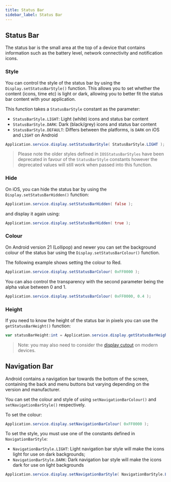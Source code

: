 ```yaml
---
title: Status Bar
sidebar_label: Status Bar
---
```


## Status Bar

The status bar is the small area at the top of a device that contains information such as the battery level, network connectivity and notification icons.


### Style

You can control the style of the status bar by using the `Display.setStatusBarStyle()` function. This allows you to set whether the content (icons, time etc) is light or dark, allowing you to better fit the status bar content with your application.

This function takes a `StatusBarStyle` constant as the parameter:

- `StatusBarStyle.LIGHT`: Light (white) icons and status bar content
- `StatusBarStyle.DARK`: Dark (black/grey) icons and status bar content
- `StatusBarStyle.DEFAULT`: Differs between the platforms, is `DARK` on iOS and `LIGHT` on Android


```actionscript
Application.service.display.setStatusBarStyle( StatusBarStyle.LIGHT );
```

>
> Please note the older styles defined in `IOSStatusBarStyles` have been deprecated in favour of the `StatusBarStyle` constants however the deprecated values will still work when passed into this function.
>


### Hide

On iOS, you can hide the status bar by using the `Display.setStatusBarHidden()` function:

```actionscript
Application.service.display.setStatusBarHidden( false );
```

and display it again using:

```actionscript
Application.service.display.setStatusBarHidden( true );
```


### Colour

On Android version 21 (Lollipop) and newer you can set the background colour of the status bar using the `Display.setStatusBarColour()` function.

The following example shows setting the colour to Red.

```actionscript
Application.service.display.setStatusBarColour( 0xFF0000 );
```

You can also control the transparency with the second parameter being the alpha value between 0 and 1.

```actionscript
Application.service.display.setStatusBarColour( 0xFF0000, 0.4 );
```


### Height 

If you need to know the height of the status bar in pixels you can use the `getStatusBarHeight()` function:

```actionscript
var statusBarHeight:int = Application.service.display.getStatusBarHeight();
```

>
> Note: you may also need to consider the [display cutout](display/cutouts.md) on modern devices.
>


## Navigation Bar

Android contains a navigation bar towards the bottom of the screen, containing the back and menu buttons but varying depending on the version and manufacturer. 


You can set the colour and style of using  `setNavigationBarColour()` and `setNavigationBarStyle()` respectively.

To set the colour:

```actionscript
Application.service.display.setNavigationBarColour( 0xFF0000 );
```

To set the style, you must use one of the constants defined in `NavigationBarStyle`:

- `NavigationBarStyle.LIGHT`: Light navigation bar style will make the icons light for use on dark backgrounds;
- `NavigationBarStyle.DARK`: Dark navigation bar style will make the icons dark for use on light backgrounds


```actionscript
Application.service.display.setNavigationBarStyle( NavigationBarStyle.LIGHT );
```

